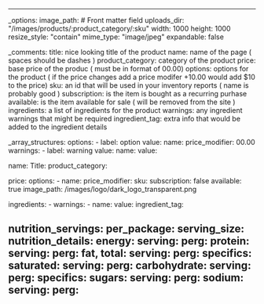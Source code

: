 ---

_options:
  image_path: # Front matter field
    uploads_dir: "/images/products/:product_category/:sku"
    width: 1000
    height: 1000
    resize_style: "contain"
    mime_type: "image/jpeg"
    expandable: false

_comments:
  title: nice looking title of the product
  name: name of the page ( spaces should be dashes )
  product_category: category of the product
  price: base price of the produc ( must be in format of 00.00)
  options: options for the product ( if the price changes add a price modifer +10.00 would add $10 to the price)
  sku: an id that will be used in your inventory reports ( name is probably good )
  subscription: is the item is bought as a recurring purhase
  available: is the item available for sale ( will be removed from the site )
  ingredients: a list of ingredients for the product
  warnings: any ingredient warnings that might be required
  ingredient_tag: extra info that would be added to the ingredient details

_array_structures:
    options:
        - label: option
          value: 
            name: 
            price_modifier: 00.00
    warnings:
        - label: warning
          value: 
            name: 
            value:

name:
Title: 
product_category:

price: 
options: 
    - name: 
      price_modifier: 
sku: 
subscription: false
available: true
image_path: /images/logo/dark_logo_transparent.png

ingredients:
    - 
warnings:
    - name: 
      value: 
ingredient_tag: 

nutrition_servings:
    per_package:
    serving_size: 
nutrition_details:
    energy: 
        serving:
        perg: 
    protein:
        serving: 
        perg: 
    fat, total:
        serving: 
        perg: 
        specifics:
            saturated:
                serving: 
                perg: 
    carbohydrate:
        serving: 
        perg: 
        specifics:
            sugars:
                serving: 
                perg: 
    sodium:
        serving: 
        perg: 
---